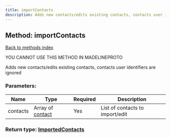 ```yaml
---
title: importContacts
description: Adds new contacts/edits existing contacts, contacts user identifiers are ignored
---
```

## Method: importContacts  
[Back to methods index](index.md)


YOU CANNOT USE THIS METHOD IN MADELINEPROTO


Adds new contacts/edits existing contacts, contacts user identifiers are ignored

### Parameters:

| Name     |    Type       | Required | Description |
|----------|---------------|----------|-------------|
|contacts|Array of [contact](../constructors/contact.md) | Yes|List of contacts to import/edit|


### Return type: [ImportedContacts](../types/ImportedContacts.md)

